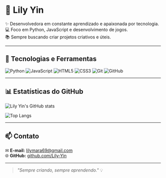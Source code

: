 # 🌸 Lily Yin

✨ Desenvolvedora em constante aprendizado e apaixonada por tecnologia.  
💻 Foco em Python, JavaScript e desenvolvimento de jogos.  
📚 Sempre buscando criar projetos criativos e úteis.

---

## 🚀 Tecnologias e Ferramentas
![Python](https://img.shields.io/badge/-Python-3776AB?logo=python&logoColor=white&style=for-the-badge)
![JavaScript](https://img.shields.io/badge/-JavaScript-F7DF1E?logo=javascript&logoColor=black&style=for-the-badge)
![HTML5](https://img.shields.io/badge/-HTML5-E34F26?logo=html5&logoColor=white&style=for-the-badge)
![CSS3](https://img.shields.io/badge/-CSS3-1572B6?logo=css3&logoColor=white&style=for-the-badge)
![Git](https://img.shields.io/badge/-Git-F05032?logo=git&logoColor=white&style=for-the-badge)
![GitHub](https://img.shields.io/badge/-GitHub-181717?logo=github&logoColor=white&style=for-the-badge)

---

## 📊 Estatísticas do GitHub
![Lily Yin's GitHub stats](https://github-readme-stats.vercel.app/api?username=Lily-Yin&show_icons=true&theme=tokyonight)

![Top Langs](https://github-readme-stats.vercel.app/api/top-langs/?username=Lily-Yin&layout=compact&theme=tokyonight)

---

## 📫 Contato
✉ **E-mail:** [lilymara69@gmail.com](mailto:lilymara69@gmail.com)  
🌐 **GitHub:** [github.com/Lily-Yin](https://github.com/Lily-Yin)

---
> _"Sempre criando, sempre aprendendo."_ 💡
